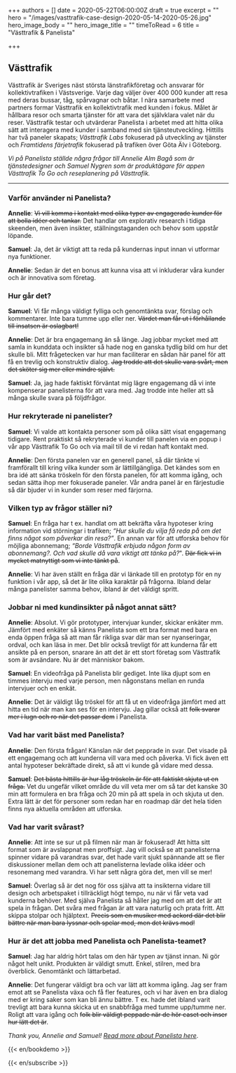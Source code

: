 +++
authors = []
date = 2020-05-22T06:00:00Z
draft = true
excerpt = ""
hero = "/images/vasttrafik-case-design-2020-05-14-2020-05-26.jpg"
hero_image_body = ""
hero_image_title = ""
timeToRead = 6
title = "Västtrafik & Panelista"

+++
## Västtrafik

Västtrafik är Sveriges näst största länstrafikföretag och ansvarar för kollektivtrafiken i Västsverige. Varje dag väljer över 400 000 kunder att resa med deras bussar, tåg, spårvagnar och båtar. I nära samarbete med partners formar Västtrafik en kollektivtrafik med kunden i fokus. Målet är hållbara resor och smarta tjänster för att vara det självklara valet när du reser. Västtrafik testar och utvärderar Panelista i arbetet med att hitta olika sätt att interagera med kunder i samband med sin tjänsteutveckling. Hittills har två paneler skapats; _Västtrafik Labs_ fokuserad på utveckling av tjänster och _Framtidens färjetrafik_ fokuserad på trafiken över Göta Älv i Göteborg.

_Vi på Panelista ställde några frågor till Annelie Alm Bagå som är tjänstedesigner och Samuel Nygren som är produktägare för appen Västtrafik To Go och reseplanering på Västtrafik._

***

### Varför använder ni Panelista?

**Annelie**: ~~Vi vill komma i kontakt med olika typer av engagerade kunder för att bolla idéer och tankar.~~ Det handlar om explorativ research i tidiga skeenden, men även insikter, ställningstaganden och behov som uppstår löpande.

**Samuel**: Ja, det är viktigt att ta reda på kundernas input innan vi utformar nya funktioner.

**Annelie**: Sedan är det en bonus att kunna visa att vi inkluderar våra kunder och är innovativa som företag.

### Hur går det?

**Samuel**: Vi får många väldigt fylliga och genomtänkta svar, förslag och kommentarer. Inte bara tumme upp eller ner. ~~Värdet man får ut i förhållande till insatsen är oslagbart!~~

**Annelie**: Det är bra engagemang än så länge. Jag jobbar mycket med att samla in kunddata och insikter så hade nog en ganska tydlig bild om hur det skulle bli. Mitt frågetecken var hur man faciliterar en sådan här panel för att få en trevlig och konstruktiv dialog. ~~Jag trodde att det skulle vara svårt, men det sköter sig mer eller mindre självt.~~

**Samuel**: Ja, jag hade faktiskt förväntat mig lägre engagemang då vi inte kompenserar panelisterna för att vara med. Jag trodde inte heller att så många skulle svara på följdfrågor.

### Hur rekryterade ni panelister?

**Samuel**: Vi valde att kontakta personer som på olika sätt visat engagemang tidigare. Rent praktiskt så rekryterade vi kunder till panelen via en popup i vår app Västtrafik To Go och via mail till de vi redan haft kontakt med.

**Annelie**: Den första panelen var en generell panel, så där tänkte vi framförallt till kring vilka kunder som är lättillgängliga. Det kändes som en bra idé att sänka tröskeln för den första panelen, för att komma igång, och sedan sätta ihop mer fokuserade paneler. Vår andra panel är en färjestudie så där bjuder vi in kunder som reser med färjorna.

### Vilken typ av frågor ställer ni?

**Samuel**: En fråga har t ex. handlat om att bekräfta våra hypoteser kring information vid störningar i trafiken; _“Hur skulle du vilja få reda på om det finns något som påverkar din resa?”_. En annan var för att utforska behov för möjliga abonnemang; _“Borde Västtrafik erbjuda någon form av abonnemang?. Och vad skulle då vara viktigt att tänka på?_". ~~Där fick vi in mycket matnyttigt som vi inte tänkt på~~.

**Annelie**: Vi har även ställt en fråga där vi länkade till en prototyp för en ny funktion i vår app, så det är lite olika karaktär på frågorna. Ibland delar många panelister samma behov, ibland är det väldigt spritt.

### Jobbar ni med kundinsikter på något annat sätt?

**Annelie**: Absolut. Vi gör prototyper, intervjuar kunder, skickar enkäter mm. Jämfört med enkäter så känns Panelista som ett bra format med bara en enda öppen fråga så att man får rikliga svar där man ser nyanseringar, ordval, och kan läsa in mer. Det blir också trevligt för att kunderna får ett ansikte på en person, snarare än att det är ett stort företag som Västtrafik som är avsändare. Nu är det människor bakom.

**Samuel**: En videofråga på Panelista blir gediget. Inte lika djupt som en timmes intervju med varje person, men någonstans mellan en runda intervjuer och en enkät.

**Annelie**: Det är väldigt låg tröskel för att få ut en videofråga jämfört med att hitta en tid när man kan ses för en intervju. Jag gillar också att ~~folk svarar mer i lugn och ro när det passar dem~~ i Panelista.

### Vad har varit bäst med Panelista?

**Annelie**: Den första frågan! Känslan när det pepprade in svar. Det visade på ett engagemang och att kunderna vill vara med och påverka. Vi fick även ett antal hypoteser bekräftade direkt, så att vi kunde gå vidare med dessa.

**Samuel**: ~~Det bästa hittills är hur låg tröskeln är för att faktiskt skjuta ut en fråga.~~ Vet du ungefär vilket område du vill veta mer om så tar det kanske 30 min att formulera en bra fråga och 20 min på att spela in och skjuta ut den. Extra lätt är det för personer som redan har en roadmap där det hela tiden finns nya aktuella områden att utforska.

### Vad har varit svårast?

**Annelie**: Att inte se sur ut på filmen när man är fokuserad! Att hitta sitt format som är avslappnat men proffsigt. Jag vill också se att panelisterna spinner vidare på varandras svar, det hade varit sjukt spännande att se fler diskussioner mellan dem och att panelisterna levlade olika idéer och resonemang med varandra. Vi har sett några göra det, men vill se mer!

**Samuel**: Överlag så är det nog för oss själva att ta insikterna vidare till design och arbetspaket i tillräckligt högt tempo, nu när vi får veta vad kunderna behöver. Med själva Panelista så håller jag med om att det är att spela in frågan. Det svåra med frågan är att vara naturlig och prata fritt. Att skippa stolpar och hjälptext. ~~Precis som en musiker med ackord där det blir bättre när man bara lyssnar och spelar med, men det krävs mod!~~

### Hur är det att jobba med Panelista och Panelista-teamet?

**Samuel**: Jag har aldrig hört talas om den här typen av tjänst innan. Ni gör något helt unikt. Produkten är väldigt smutt. Enkel, stilren, med bra överblick. Genomtänkt och lättarbetad.

**Annelie**: Det fungerar väldigt bra och var lätt att komma igång. Jag ser fram emot att se Panelista växa och få fler features, och vi har även en bra dialog med er kring saker som kan bli ännu bättre. T ex. hade det ibland varit trevligt att bara kunna skicka ut en snabbfråga med tumme upp/tumme ner. Roligt att vara igång och ~~folk blir väldigt peppade när de hör caset och inser hur lätt det är~~.

_Thank you, Annelie and Samuel!_ [_Read more about Panelista here_](https://panelista.com "Panelista").

{{< en/bookdemo >}}

{{< en/subscribe >}}